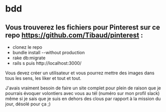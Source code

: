 # bdd

## Vous trouverez les fichiers pour Pinterest sur ce repo https://github.com/Tibaud/pinterest :

+ clonez le repo
+ bundle install --without production
+ rake db:migrate
+ rails s
puis http://localhost:3000/

Vous devez créer un utilisateur et vous pourrez mettre des images dans tous les sens, les liker et tout et tout.

J'avais vraiment besoin de faire un site complet pour plein de raison que je pourrais évoquer volontiers avec vous au tél (numéro sur mon profil slack) même si je sais que je suis en dehors des clous par rapport à la mission du jour, désolé pour ça ;)
